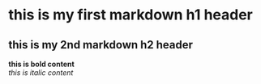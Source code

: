 # this is my first markdown h1 header </br>
## this is my 2nd markdown h2 header </br>
**this is bold content** </br>
*this is italic content*
